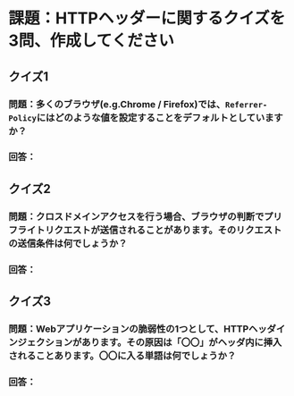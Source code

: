 # 課題：HTTPヘッダーに関するクイズを3問、作成してください

## クイズ1

### 問題：多くのブラウザ(e.g.Chrome / Firefox)では、`Referrer-Policy`にはどのような値を設定することをデフォルトとしていますか？

### 回答：

## クイズ2

### 問題：クロスドメインアクセスを行う場合、ブラウザの判断でプリフライトリクエストが送信されることがあります。そのリクエストの送信条件は何でしょうか？

### 回答：

## クイズ3 

### 問題：Webアプリケーションの脆弱性の1つとして、HTTPヘッダインジェクションがあります。その原因は「〇〇」がヘッダ内に挿入されることあります。〇〇に入る単語は何でしょうか？

### 回答：